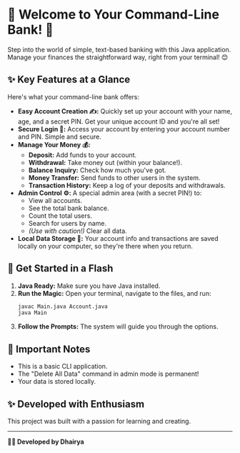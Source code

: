 # 👋 Welcome to Your Command-Line Bank! 🏦

Step into the world of simple, text-based banking with this Java application. Manage your finances the straightforward way, right from your terminal! 😊

## ✨ Key Features at a Glance

Here's what your command-line bank offers:

* **Easy Account Creation ✍️:** Quickly set up your account with your name, age, and a secret PIN. Get your unique account ID and you're all set!
* **Secure Login 🔑:** Access your account by entering your account number and PIN. Simple and secure.
* **Manage Your Money 💰:**
    * **Deposit:** Add funds to your account.
    * **Withdrawal:** Take money out (within your balance!).
    * **Balance Inquiry:** Check how much you've got.
    * **Money Transfer:** Send funds to other users in the system.
    * **Transaction History:** Keep a log of your deposits and withdrawals.
* **Admin Control ⚙️:** A special admin area (with a secret PIN!) to:
    * View all accounts.
    * See the total bank balance.
    * Count the total users.
    * Search for users by name.
    * *(Use with caution!)* Clear all data.
* **Local Data Storage 💾:** Your account info and transactions are saved locally on your computer, so they're there when you return.

## 🚀 Get Started in a Flash

1.  **Java Ready:** Make sure you have Java installed.
2.  **Run the Magic:** Open your terminal, navigate to the files, and run:
    ```bash
    javac Main.java Account.java
    java Main
    ```
3.  **Follow the Prompts:** The system will guide you through the options.

## 📌 Important Notes

* This is a basic CLI application.
* The "Delete All Data" command in admin mode is permanent!
* Your data is stored locally.

## ✨ Developed with Enthusiasm

This project was built with a passion for learning and creating.

---

**🧑‍💻 Developed by Dhairya**
